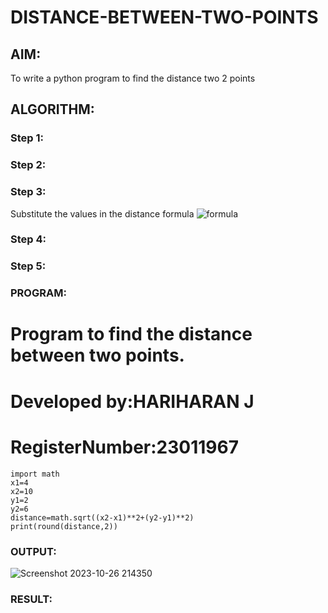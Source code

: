 # DISTANCE-BETWEEN-TWO-POINTS

## AIM:
To write a python program to find the distance two 2 points
## ALGORITHM:
### Step 1: 
### Step 2: 
### Step 3: 
Substitute the values in the distance formula  ![formula](/formula.JPG)
### Step 4: 
### Step 5: 
### PROGRAM:

# Program to find the distance between two points.
# Developed by:HARIHARAN J
# RegisterNumber:23011967
~~~~~
import math
x1=4
x2=10
y1=2
y2=6
distance=math.sqrt((x2-x1)**2+(y2-y1)**2)
print(round(distance,2))
~~~~~
### OUTPUT:
![Screenshot 2023-10-26 214350](https://github.com/HariharanJayavel/DISTANCE-BETWEEN-TWO-POINTS/assets/144870546/11139b33-5e52-4088-9db1-bb7a5bdfac8f)


### RESULT:
